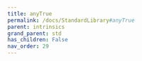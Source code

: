 ```yaml
---
title: anyTrue
permalink: /docs/StandardLibrary#anyTrue
parent: intrinsics
grand_parent: std
has_children: False
nav_order: 29
---
```

